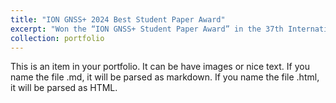 ```yaml
---
title: "ION GNSS+ 2024 Best Student Paper Award"
excerpt: "Won the “ION GNSS+ Student Paper Award” in the 37th International Technical Meeting of the Satellite Division of The Institute of Navigation (ION GNSS+ 2024) <br/><img src='/images/500x300.png'>"
collection: portfolio
---
```


This is an item in your portfolio. It can be have images or nice text. If you name the file .md, it will be parsed as markdown. If you name the file .html, it will be parsed as HTML. 
